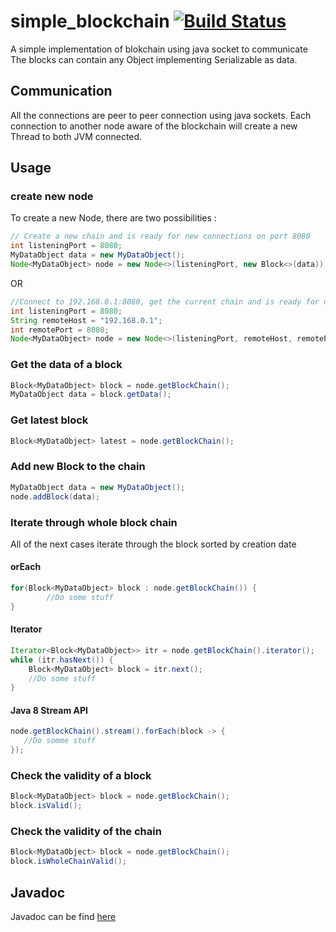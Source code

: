 # simple_blockchain [![Build Status](https://travis-ci.org/mathiewz/simple_blockchain.svg?branch=master)](https://travis-ci.org/mathiewz/simple_blockchain)
A simple implementation of blokchain using java socket to communicate
The blocks can contain any Object implementing Serializable as data.

## Communication

All the connections are peer to peer connection using java sockets.
Each connection to another node aware of the blockchain will create a new Thread to both JVM connected.

## Usage

### create new node

To create a new Node, there are two possibilities : 

```java
// Create a new chain and is ready for new connections on port 8080
int listeningPort = 8080;
MyDataObject data = new MyDataObject();
Node<MyDataObject> node = new Node<>(listeningPort, new Block<>(data));
```
OR
```java
//Connect to 192.168.0.1:8080, get the current chain and is ready for new connections on port 8080
int listeningPort = 8080;
String remoteHost = "192.168.0.1";
int remotePort = 8080;
Node<MyDataObject> node = new Node<>(listeningPort, remoteHost, remotePort);
```

### Get the data of a block
```java
Block<MyDataObject> block = node.getBlockChain();
MyDataObject data = block.getData();
```

### Get latest block
```java
Block<MyDataObject> latest = node.getBlockChain();
```

### Add new Block to the chain
```java
MyDataObject data = new MyDataObject();
node.addBlock(data);
```

### Iterate through whole block chain

All of the next cases iterate through the block sorted by creation date

#### orEach
```java
for(Block<MyDataObject> block : node.getBlockChain()) {
        //Do some stuff
}
```
#### Iterator
```java
Iterator<Block<MyDataObject>> itr = node.getBlockChain().iterator();
while (itr.hasNext()) {
    Block<MyDataObject> block = itr.next();
    //Do some stuff            
}
```

#### Java 8 Stream API
```java
node.getBlockChain().stream().forEach(block -> {
   //Do somme stuff 
});
```

### Check the validity of a block
```java
Block<MyDataObject> block = node.getBlockChain();
block.isValid();
```

### Check the validity of the chain
```java
Block<MyDataObject> block = node.getBlockChain();
block.isWholeChainValid();
```

## Javadoc

Javadoc can be find [here](https://mathiewz.github.io/simple_blockchain/)
